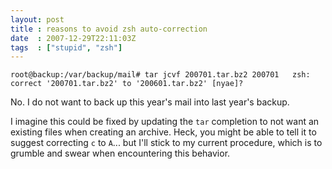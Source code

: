 ```yaml
---
layout: post
title : reasons to avoid zsh auto-correction
date  : 2007-12-29T22:11:03Z
tags  : ["stupid", "zsh"]
---
```

    root@backup:/var/backup/mail# tar jcvf 200701.tar.bz2 200701   zsh: correct '200701.tar.bz2' to '200601.tar.bz2' [nyae]? 

No.  I do not want to back up this year's mail into last year's backup.

I imagine this could be fixed by updating the `tar` completion to not want an existing files when creating an archive.  Heck, you might be able to tell it to suggest correcting `c` to `A`... but I'll stick to my current procedure, which is to grumble and swear when encountering this behavior. 
